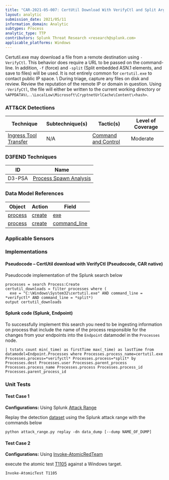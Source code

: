 ```yaml
---
title: "CAR-2021-05-007: CertUtil Download With VerifyCtl and Split Arguments"
layout: analytic
submission_date: 2021/05/11
information_domain: Analytic
subtypes: Process
analytic_type: TTP
contributors: Splunk Threat Research <research@splunk.com>
applicable_platforms: Windows
---
```


Certutil.exe may download a file from a remote destination using `-VerifyCtl`. This behavior does require a URL to be passed on the command-line. In addition, `-f` (force) and `-split` (Split embedded ASN.1 elements, and save to files) will be used. It is not entirely common for `certutil.exe` to contact public IP space. \ During triage, capture any files on disk and review. Review the reputation of the remote IP or domain in question. Using `-VerifyCtl`, the file will either be written to the current working directory or `%APPDATA%\..\LocalLow\Microsoft\CryptnetUrlCache\Content\<hash>`. 


### ATT&CK Detections

|Technique|Subtechnique(s)|Tactic(s)|Level of Coverage|
|---|---|---|---|
|[Ingress Tool Transfer](https://attack.mitre.org/techniques/T1105/)|N/A|[Command and Control](https://attack.mitre.org/tactics/TA0011/)|Moderate|


### D3FEND Techniques

|ID|Name|
|---|---| 
|D3-PSA | [Process Spawn Analysis](https://d3fend.mitre.org/technique/d3f:ProcessSpawnAnalysis)| 



### Data Model References

|Object|Action|Field|
|---|---|---|
|[process](/data_model/process) | [create](/data_model/process#create) | [exe](/data_model/process#exe) |
|[process](/data_model/process) | [create](/data_model/process#create) | [command_line](/data_model/process#command_line) |



### Applicable Sensors


### Implementations

#### Pseudocode – CertUtil download with VerifyCtl (Pseudocode, CAR native)


Pseudocode implementation of the Splunk search below


```
processes = search Process:Create
certutil_downloads = filter processes where (
  exe = "C:\Windows\System32\certutil.exe" AND command_line = *verifyctl* AND command_line = *split*)
output certutil_downloads
```


#### Splunk code (Splunk, Endpoint)


To successfully implement this search you need to be ingesting information on process that include the name of the process responsible for the changes from your endpoints into the `Endpoint` datamodel in the `Processes` node.


```
| tstats count min(_time) as firstTime max(_time) as lastTime from datamodel=Endpoint.Processes where Processes.process_name=certutil.exe Processes.process=*verifyctl* Processes.process=*split* by Processes.dest Processes.user Processes.parent_process Processes.process_name Processes.process Processes.process_id Processes.parent_process_id
```



### Unit Tests

#### Test Case 1

**Configurations:** Using Splunk [Attack Range](https://github.com/splunk/attack_range)

Replay the detection [dataset](https://media.githubusercontent.com/media/splunk/attack_data/master/datasets/attack_techniques/T1105/atomic_red_team/windows-sysmon.log)  using the Splunk attack range with the commands below

```
python attack_range.py replay -dn data_dump [--dump NAME_OF_DUMP]
```

#### Test Case 2

**Configurations:** Using [Invoke-AtomicRedTeam](https://github.com/redcanaryco/invoke-atomicredteam)

execute the atomic test [T1105](https://github.com/redcanaryco/atomic-red-team/tree/master/atomics/T1105) against a Windows target.

```
Invoke-AtomicTest T1105
```


